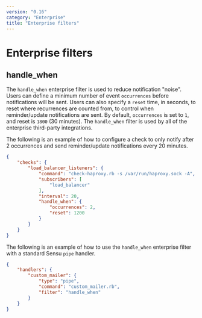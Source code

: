 ```yaml
---
version: "0.16"
category: "Enterprise"
title: "Enterprise filters"
---
```


# Enterprise filters

## handle_when

The `handle_when` enterprise filter is used to reduce notification
"noise". Users can define a minimum number of event `occurrences`
before notifications will be sent. Users can also specify a `reset`
time, in seconds, to reset where recurrences are counted from, to
control when reminder/update notifications are sent. By default,
`occurrences` is set to `1`, and reset is `1800` (30 minutes). The
`handle_when` filter is used by all of the enterprise third-party
integrations.

The following is an example of how to configure a check to only notify
after 2 occurrences and send reminder/update notifications every 20
minutes.

~~~ json
{
    "checks": {
        "load_balancer_listeners": {
            "command": "check-haproxy.rb -s /var/run/haproxy.sock -A",
            "subscribers": [
                "load_balancer"
            ],
            "interval": 20,
            "handle_when": {
                "occurrences": 2,
                "reset": 1200
            }
        }
    }
}
~~~

The following is an example of how to use the `handle_when` enterprise
filter with a standard Sensu `pipe` handler.

~~~ json
{
    "handlers": {
        "custom_mailer": {
            "type": "pipe",
            "command": "custom_mailer.rb",
            "filter": "handle_when"
        }
    }
}
~~~
